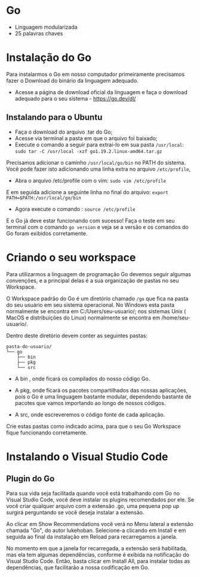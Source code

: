 # Go

* Linguagem modularizada
* 25 palavras chaves

# Instalação do Go

Para instalarmos o Go em nosso computador primeiramente precisamos fazer o Download do binário da linguagem adequado.
*  Acesse a página de download oficial da linguagem e faça o download adequado para o seu sistema - https://go.dev/dl/


## Instalando para o Ubuntu

* Faça o download do arquivo .tar do Go;
* Acesse via terminal a pasta em que o arquivo foi baixado;
* Execute o comando a seguir para extraí-lo em sua pasta `/usr/local`:
`sudo tar -C /usr/local -xzf go1.19.2.linux-amd64.tar.gz`

Precisamos adicionar o caminho `/usr/local/go/bin` no PATH do sistema.
Você pode fazer isto adicionando uma linha extra no arquivo `/etc/profile`, 

* Abra o arquivo /etc/profile com o vim: `sudo vim /etc/profile`

E em seguida adicione a seguinte linha no final do arquivo: `export PATH=$PATH:/usr/local/go/bin`

* Agora execute o comando : `source /etc/profile`

E o Go já deve estar funcionando com sucesso! 
Faça o teste em seu terminal com o comando `go version` e veja se a versão e os comandos do Go foram exibidos corretamente.


# Criando o seu workspace

Para utilizarmos a linguagem de programação Go devemos seguir algumas convenções, e a principal delas é a sua organização de pastas no seu Workspace.

O Workspace padrão do Go é um diretório chamado `/go` que fica na pasta do seu usuário em seu sistema operacional. 
No Windows esta pasta normalmente se encontra em C:/Users/seu-usuario/;
nos sistemas Unix ( MacOS e distribuições do Linux) normalmente se encontra em /home/seu-usuario/.

Dentro deste diretório devem conter as seguintes pastas:

~~~shell
pasta-do-usuario/
└── go
    ├── bin
    ├── pkg
    └── src
~~~

* A bin , onde ficará os compilados do nosso código Go.

* A pkg, onde ficará os pacotes compartilhados das nossas aplicações, pois o Go é uma linguagem bastante modular, dependendo bastante de pacotes que vamos importando ao longo de nossos códigos.

* A src, onde escreveremos o código fonte de cada aplicação.

Crie estas pastas como indicado acima, para que o seu Go Workspace fique funcionando corretamente.

# Instalando o Visual Studio Code

## Plugin do Go
Para sua vida seja facilitada quando você está trabalhando com Go no Visual Studio Code, você deve instalar os plugins recomendados por ele. Se você criar qualquer arquivo com a extensão .go, uma pequena pop up surgirá perguntando se você deseja instalar a extensão.


Ao clicar em Show Recommendations você verá no Menu lateral a extensão chamada "Go", do autor lukehoban. Selecione-a clicando em Install e em seguida ao final da instalação em Reload para recarregamos a janela.

No momento em que a janela for recarregada, a extensão será habilitada, mas ela tem algumas dependências, conforme é exibida na notificação do Visual Studio Code. Então, basta clicar em Install All, para instalar todas as dependências, que facilitarão a nossa codificação em Go.


